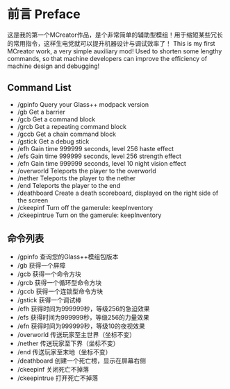 # 前言 Preface
这是我的第一个MCreator作品，是个非常简单的辅助型模组！用于缩短某些冗长的常用指令，这样生电党就可以提升机器设计与调试效率了！
This is my first MCreator work, a very simple auxiliary mod! Used to shorten some lengthy commands, so that machine developers can improve the efficiency of machine design and debugging!
## Command List
* /gpinfo Query your Glass++ modpack version
* /gb Get a barrier
* /gcb Get a command block
* /grcb Get a repeating command block
* /gccb Get a chain command block
* /gstick Get a debug stick
* /efh Gain time 999999 seconds, level 256 haste effect
* /efs Gain time 999999 seconds, level 256 strength effect
* /efn Gain time 999999 seconds, level 10 night vision effect
* /overworld Teleports the player to the overworld
* /nether Teleports the player to the nether
* /end Teleports the player to the end
* /deathboard Create a death scoreboard, displayed on the right side of the screen
* /ckeepinf Turn off the gamerule: keepInventory
* /ckeepintrue Turn on the gamerule: keepInventory
## 命令列表
* /gpinfo 查询您的Glass++模组包版本
* /gb 获得一个屏障
* /gcb 获得一个命令方块
* /grcb 获得一个循环型命令方块
* /gccb 获得一个连锁型命令方块
* /gstick 获得一个调试棒
* /efh 获得时间为999999秒，等级256的急迫效果
* /efs 获得时间为999999秒，等级256的力量效果
* /efn 获得时间为999999秒，等级10的夜视效果
* /overworld 传送玩家至主世界（坐标不变）
* /nether 传送玩家至下界（坐标不变）
* /end 传送玩家至末地（坐标不变）
* /deathboard 创建一个死亡榜，显示在屏幕右侧
* /ckeepinf 关闭死亡不掉落
* /ckeepintrue 打开死亡不掉落
